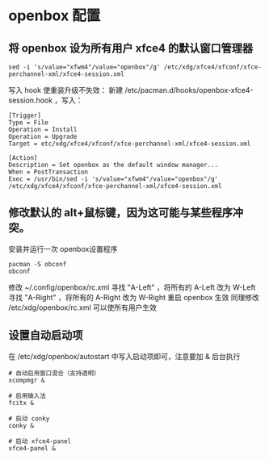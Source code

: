 
# openbox 配置
## 将 openbox 设为所有用户 xfce4 的默认窗口管理器
```
sed -i 's/value="xfwm4"/value="openbox"/g' /etc/xdg/xfce4/xfconf/xfce-perchannel-xml/xfce4-session.xml
```
写入 hook 使重装升级不失效：
新建 /etc/pacman.d/hooks/openbox-xfce4-session.hook ，写入：
```
[Trigger]
Type = File
Operation = Install
Operation = Upgrade
Target = etc/xdg/xfce4/xfconf/xfce-perchannel-xml/xfce4-session.xml

[Action]
Description = Set openbox as the default window manager...
When = PostTransaction
Exec = /usr/bin/sed -i 's/value="xfwm4"/value="openbox"/g' /etc/xdg/xfce4/xfconf/xfce-perchannel-xml/xfce4-session.xml

```

## 修改默认的 alt+鼠标键，因为这可能与某些程序冲突。
安装并运行一次 openbox设置程序
```
pacman -S obconf
obconf
```
修改 ~/.config/openbox/rc.xml
寻找 "A-Left" ，将所有的 A-Left 改为 W-Left
寻找 "A-Right" ，将所有的 A-Right 改为 W-Right
重启 openbox 生效
同理修改 /etc/xdg/openbox/rc.xml 可以使所有用户生效

## 设置自动启动项
在 /etc/xdg/openbox/autostart 中写入启动项即可，注意要加 & 后台执行
```
# 自动启用窗口混合（支持透明）
xcompmgr &

# 启用输入法
fcitx &

# 启动 conky
conky &

# 启动 xfce4-panel
xfce4-panel &
```

